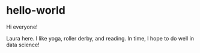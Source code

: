 # hello-world

Hi everyone!

Laura here. I like yoga, roller derby, and reading.
In time, I hope to do well in data science!
